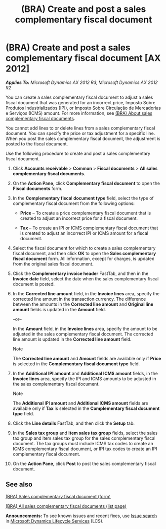 ﻿---
title: (BRA) Create and post a sales complementary fiscal document
TOCTitle: (BRA) Create and post a sales complementary fiscal document
ms:assetid: 555f5e54-127c-49d9-b1dc-46ef6c956ece
ms:mtpsurl: https://technet.microsoft.com/en-us/library/JJ710509(v=AX.60)
ms:contentKeyID: 49384400
ms.date: 04/18/2014
mtps_version: v=AX.60
f1_keywords:
- sales invoices
- BRA
- Brazil
- complementary invoices
- Create complementary invoices
- sales complementary invoices
---

# (BRA) Create and post a sales complementary fiscal document [AX 2012]


_**Applies To:** Microsoft Dynamics AX 2012 R3, Microsoft Dynamics AX 2012 R2_

You can create a sales complementary fiscal document to adjust a sales fiscal document that was generated for an incorrect price, Imposto Sobre Produtos Industrializados (IPI), or Imposto Sobre Circulação de Mercadorias e Serviços (ICMS) amount. For more information, see [(BRA) About sales complementary fiscal documents](bra-about-sales-complementary-fiscal-documents.md).

You cannot add lines to or delete lines from a sales complementary fiscal document. You can specify the price or tax adjustment for a specific line. When you post the sales complementary fiscal document, the adjustment is posted to the fiscal document.

Use the following procedure to create and post a sales complementary fiscal document.

1.  Click **Accounts receivable** \> **Common** \> **Fiscal documents** \> **All sales complementary fiscal documents**.

2.  On the **Action Pane**, click **Complementary fiscal document** to open the **Fiscal documents** form.

3.  In the **Complementary fiscal document type** field, select the type of complementary fiscal document from the following options:
    
      - **Price** – To create a price complementary fiscal document that is created to adjust an incorrect price for a fiscal document.
    
      - **Tax** – To create an IPI or ICMS complementary fiscal document that is created to adjust an incorrect IPI or ICMS amount for a fiscal document.

4.  Select the fiscal document for which to create a sales complementary fiscal document, and then click **OK** to open the **Sales complementary fiscal document** form. All information, except for charges, is updated from the original sales fiscal document.

5.  Click the **Complementary invoice header** FastTab, and then in the **Invoice date** field, select the date when the sales complementary fiscal document is posted.

6.  In the **Corrected line amount** field, in the **Invoice lines** area, specify the corrected line amount in the transaction currency. The difference between the amounts in the **Corrected line amount** and **Original line amount** fields is updated in the **Amount** field.
    
    –or–
    
    In the **Amount** field, in the **Invoice lines** area, specify the amount to be adjusted in the sales complementary fiscal document. The corrected line amount is updated in the **Corrected line amount** field.
    

    > [!NOTE]
    > <P>The <STRONG>Corrected line amount</STRONG> and <STRONG>Amount</STRONG> fields are available only if <STRONG>Price</STRONG> is selected in the <STRONG>Complementary fiscal document type</STRONG> field.</P>



7.  In the **Additional IPI amount** and **Additional ICMS amount** fields, in the **Invoice lines** area, specify the IPI and ICMS amounts to be adjusted in the sales complementary fiscal document.
    

    > [!NOTE]
    > <P>The <STRONG>Additional IPI amount</STRONG> and <STRONG>Additional ICMS amount</STRONG> fields are available only if <STRONG>Tax</STRONG> is selected in the <STRONG>Complementary fiscal document type</STRONG> field.</P>



8.  Click the **Line details** FastTab, and then click the **Setup** tab.

9.  In the **Sales tax group** and **Item sales tax group** fields, select the sales tax group and item sales tax group for the sales complementary fiscal document. The tax groups must include ICMS tax codes to create an ICMS complementary fiscal document, or IPI tax codes to create an IPI complementary fiscal document.

10. On the **Action Pane**, click **Post** to post the sales complementary fiscal document.

## See also

[(BRA) Sales complementary fiscal document (form)](https://technet.microsoft.com/en-us/library/jj710523\(v=ax.60\))

[(BRA) All sales complementary fiscal documents (list page)](https://technet.microsoft.com/en-us/library/jj710595\(v=ax.60\))

  
**Announcements:** To see known issues and recent fixes, use [Issue search](http://go.microsoft.com/fwlink/?linkid=389258) in [Microsoft Dynamics Lifecycle Services](http://go.microsoft.com/fwlink/?linkid=306505) (LCS).

